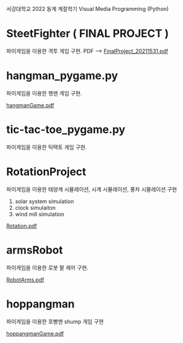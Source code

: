 서강대학교 2022 동계 계절학기 Visual Media Programming (Python)



# SteetFighter ( FINAL PROJECT )
파이게임을 이용한 격투 게임 구현. 
PDF --> [FinalProject_20211531.pdf](https://github.com/HOYE0NG/VisualMediaProgramming-MAS2011/files/10368352/FinalProject_20211531.pdf)





# hangman_pygame.py
파이게임을 이용한 행맨 게임 구현.

[hangmanGame.pdf](https://github.com/HOYE0NG/VisualMediaProgramming-MAS2011/files/10303609/hangmanGame.pdf)


# tic-tac-toe_pygame.py
파이게임을 이용한 틱택토 게임 구현.

# RotationProject
파이게임을 이용한 태양계 시뮬레이션, 시계 시뮬레이션, 풍차 시물레이션 구현

1) solar system simulation
2) clock simulaiton
3) wind mill simulation

[Rotation.pdf](https://github.com/HOYE0NG/VisualMediaProgramming-MAS2011/files/10344774/report_20211531.pdf)


# armsRobot
파이게임을 이용한 로봇 팔 제어 구현.

[RobotArms.pdf](https://github.com/HOYE0NG/VisualMediaProgramming-MAS2011/files/10344773/robot_report_20211531.pdf)

# hoppangman
파이게임을 이용한 호빵맨 shump 게임 구현

[hoppangmanGame.pdf](https://github.com/HOYE0NG/VisualMediaProgramming-MAS2011/files/10368375/hoppangmanGame.pdf)
